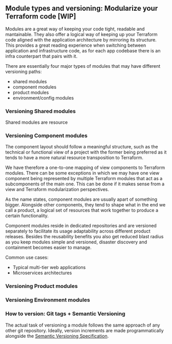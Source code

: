 ## Module types and versioning: Modularize your Terraform code [WIP]

Modules are a great way of keeping your code tight, readable and mantainable. They also offer a logical way of keeping up your Terraform code aligned with the application architecture by mirroring its structure. This provides a great reading experience when switching between application and infrastructure code, as for each app codebase there is an infra counterpart that pairs with it.

There are essentially four major types of modules that may have different versioning paths:
- shared modules
- component modules
- product modules
- environment/config modules

### Versioning Shared modules

Shared modules are resource

### Versioning Component modules

The component layout should follow a meaningful structure, such as the technical or functional view of a project with the former being preferred as it tends to have a more natural resource transposition to Terraform.

We have therefore a one-to-one mapping of view components to Terraform modules. There can be some exceptions in which we may have one view component being represented by multiple Terraform modules that act as a subcomponents of the main one. This can be done if it makes sense from a view and Terraform modularization perspectives.

As the name states, component modules are usually apart of something bigger. Alongside other components, they tend to shape what in the end we call a product, a logical set of resources that work together to produce a certain functionality.

Component modules reside in dedicated repositories and are versioned separately to facilitate its usage adaptability across different product releases. Besides the reusability benefits you also get reduced blast radius as you keep modules simple and versioned, disaster discovery and containment becomes easier to manage.

Common use cases:

- Typical multi-tier web applications
- Microservices architectures

### Versioning Product modules


### Versioning Environment modules

### How to version: Git tags + Semantic Versioning

The actual task of versioning a module follows the same approach of any other git repository. Ideally, version increments are made programmatically alongside the [Semantic Versioning Specification](https://semver.org/).